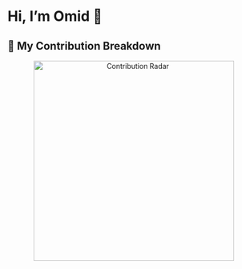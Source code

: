 # Hi, I’m Omid 👋

## 🚀 My Contribution Breakdown

<p align="center">
  <img
    src="https://quickchart.io/chart?c=%7Btype%3A%22radar%22%2Cdata%3A%7Blabels%3A%5B%22Commits%22%2C%22Code%20review%22%2C%22Pull%20requests%22%2C%22Issues%22%5D%2Cdatasets%3A%5B%7Blabel%3A%22%22%2Cdata%3A%5B63%2C15%2C22%2C0%5D%2CbackgroundColor%3A%22rgba(72%2C201%2C176%2C0.5)%22%2CborderColor%3A%22rgba(72%2C201%2C176%2C1)%22%2CpointBackgroundColor%3A%22%2348C9B0%22%2CpointBorderColor%3A%22%23ffffff%22%2CpointRadius%3A6%7D%5D%7D%2Coptions%3A%7Bplugins%3A%7Blegend%3A%7Bdisplay%3Afalse%7D%2Cdatalabels%3A%7Bformatter%3Afunction(v)%7Breturn%20v+'%25'%3B%7D%2Ccolor%3A%22%2348C9B0%22%2Calign%3A%22end%22%7D%7D%2Cscales%3A%7Br%3A%7BangleLines%3A%7Bcolor%3A%22%232a2a2a%22%7D%2Cgrid%3A%7Bcolor%3A%22%232a2a2a%22%7D%2CpointLabels%3A%7Bfont%3A%7Bsize%3A14%7D%2Ccolor%3A%22%239aa0ac%22%7D%2Cticks%3A%7BbeginAtZero%3Atrue%2Cmax%3A100%2Cdisplay%3Afalse%7D%7D%7D%7D%2Cplugins%3A%5B%22chartjs-plugin-datalabels%22%5D%7D&width=400&height=400&format=png&transparent=true"
    alt="Contribution Radar"
    width="400"
  />
</p>

